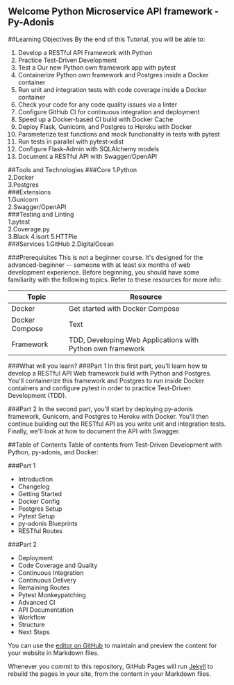 ## Welcome Python Microservice API framework - Py-Adonis
##Learning Objectives
By the end of this Tutorial, you will be able to:

1. Develop a RESTful API Framework with Python
2. Practice Test-Driven Development
3. Test a Our new Python own framework app with pytest
4. Containerize Python own framework and Postgres inside a Docker container
5. Run unit and integration tests with code coverage inside a Docker container
6. Check your code for any code quality issues via a linter
7. Configure GitHub CI for continuous integration and deployment
8. Speed up a Docker-based CI build with Docker Cache
9. Deploy Flask, Gunicorn, and Postgres to Heroku with Docker
10. Parameterize test functions and mock functionality in tests with pytest
11. Run tests in parallel with pytest-xdist
12. Configure Flask-Admin with SQLAlchemy models
13. Document a RESTful API with Swagger/OpenAPI

##Tools and Technologies
###Core
1.Python    
2.Docker    
3.Postgres  
###Extensions   
1.Gunicorn  
2.Swagger/OpenAPI   
###Testing and Linting  
1.pytest    
2.Coverage.py   
3.Black 
4.isort 
5.HTTPie    
###Services 
1.GitHub
2.DigitalOcean    

###Prerequisites
This is not a beginner course. It's designed for the advanced-beginner -- someone with at least six months of web development experience. Before beginning, you should have some familiarity with the following topics. Refer to these resources for more info:

| Topic      | Resource |
| ------------------ | ----------- |
| Docker      | Get started with Docker Compose       |
| Docker Compose   | Text        |
| Framework  |  TDD, Developing Web Applications with Python own framework |


###What will you learn?
###Part 1
In this first part, you'll learn how to develop a RESTful API Web framework build with Python and Postgres. You'll containerize this framework and Postgres to run inside Docker containers and configure pytest in order to practice Test-Driven Development (TDD).

###Part 2
In the second part, you'll start by deploying py-adonis framework, Gunicorn, and Postgres to Heroku with Docker. You'll then continue building out the RESTful API as you write unit and integration tests. Finally, we'll look at how to document the API with Swagger.

##Table of Contents
Table of contents from Test-Driven Development with Python, py-adonis, and Docker:


###Part 1
- Introduction
- Changelog
- Getting Started
- Docker Config
- Postgres Setup
- Pytest Setup
- py-adonis Blueprints
- RESTful Routes

###Part 2
- Deployment
- Code Coverage and Quality
- Continuous Integration
- Continuous Delivery
- Remaining Routes
- Pytest Monkeypatching
- Advanced CI
- API Documentation
- Workflow
- Structure
- Next Steps

You can use the [editor on GitHub](https://github.com/nayonacademy/py-adonis/edit/gh-pages/index.md) to maintain and preview the content for your website in Markdown files.

Whenever you commit to this repository, GitHub Pages will run [Jekyll](https://jekyllrb.com/) to rebuild the pages in your site, from the content in your Markdown files.

